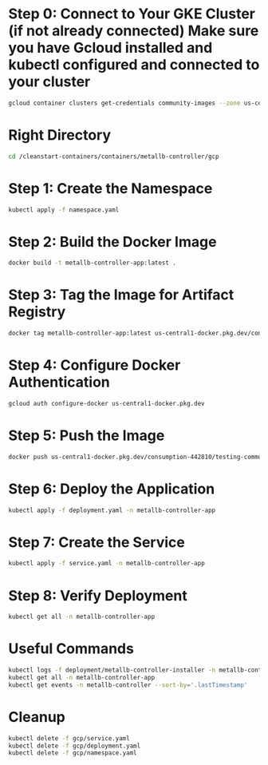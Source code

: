 # Step 0: Connect to Your GKE Cluster (if not already connected) Make sure you have Gcloud installed and kubectl configured and connected to your cluster
```bash
gcloud container clusters get-credentials community-images --zone us-central1-a
```
# Right Directory
```bash
cd /cleanstart-containers/containers/metallb-controller/gcp
```

# Step 1: Create the Namespace
```bash
kubectl apply -f namespace.yaml
```

# Step 2: Build the Docker Image
```bash
docker build -t metallb-controller-app:latest .
```

# Step 3: Tag the Image for Artifact Registry
```bash
docker tag metallb-controller-app:latest us-central1-docker.pkg.dev/consumption-442810/testing-community-images/metallb-controller-app:latest
```

# Step 4: Configure Docker Authentication
```bash
gcloud auth configure-docker us-central1-docker.pkg.dev
```

# Step 5: Push the Image
```bash
docker push us-central1-docker.pkg.dev/consumption-442810/testing-community-images/metallb-controller-app:latest
```

# Step 6: Deploy the Application
```bash
kubectl apply -f deployment.yaml -n metallb-controller-app
```

# Step 7: Create the Service
```bash
kubectl apply -f service.yaml -n metallb-controller-app
```

# Step 8: Verify Deployment
```bash
kubectl get all -n metallb-controller-app
```

# Useful Commands
```bash
kubectl logs -f deployment/metallb-controller-installer -n metallb-controller-app
kubectl get all -n metallb-controller-app
kubectl get events -n metallb-controller --sort-by='.lastTimestamp'
```

# Cleanup
```bash
kubectl delete -f gcp/service.yaml
kubectl delete -f gcp/deployment.yaml
kubectl delete -f gcp/namespace.yaml
```